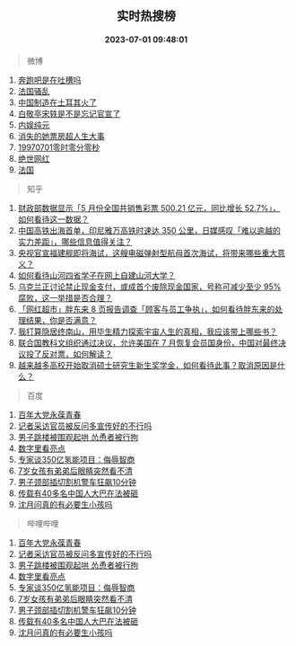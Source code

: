 <div align="center"><h2>实时热搜榜</h2><h4>2023-07-01 09:48:01</h4></div>

> 微博  

1. [奔跑吧是在吐槽吗](https://s.weibo.com/weibo?q=%23%E5%A5%94%E8%B7%91%E5%90%A7%E6%98%AF%E5%9C%A8%E5%90%90%E6%A7%BD%E5%90%97%23&t=31&band_rank=1&Refer=top)<br />
2. [法国骚乱](https://s.weibo.com/weibo?q=%E6%B3%95%E5%9B%BD%E9%AA%9A%E4%B9%B1&t=31&band_rank=2&Refer=top)<br />
3. [中国制造在土耳其火了](https://s.weibo.com/weibo?q=%23%E4%B8%AD%E5%9B%BD%E5%88%B6%E9%80%A0%E5%9C%A8%E5%9C%9F%E8%80%B3%E5%85%B6%E7%81%AB%E4%BA%86%23&t=31&band_rank=3&Refer=top)<br />
4. [白敬亭宋轶是不是忘记官宣了](https://s.weibo.com/weibo?q=%23%E7%99%BD%E6%95%AC%E4%BA%AD%E5%AE%8B%E8%BD%B6%E6%98%AF%E4%B8%8D%E6%98%AF%E5%BF%98%E8%AE%B0%E5%AE%98%E5%AE%A3%E4%BA%86%23&t=31&band_rank=4&Refer=top)<br />
5. [内娱纯元](https://s.weibo.com/weibo?q=%E5%86%85%E5%A8%B1%E7%BA%AF%E5%85%83&t=31&band_rank=5&Refer=top)<br />
6. [消失的她票房超人生大事](https://s.weibo.com/weibo?q=%23%E6%B6%88%E5%A4%B1%E7%9A%84%E5%A5%B9%E7%A5%A8%E6%88%BF%E8%B6%85%E4%BA%BA%E7%94%9F%E5%A4%A7%E4%BA%8B%23&t=31&band_rank=6&Refer=top)<br />
7. [19970701零时零分零秒](https://s.weibo.com/weibo?q=%2319970701%E9%9B%B6%E6%97%B6%E9%9B%B6%E5%88%86%E9%9B%B6%E7%A7%92%23&t=31&band_rank=7&Refer=top)<br />
8. [绝世网红](https://s.weibo.com/weibo?q=%E7%BB%9D%E4%B8%96%E7%BD%91%E7%BA%A2&t=31&band_rank=8&Refer=top)<br />
9. [法国](https://s.weibo.com/weibo?q=%E6%B3%95%E5%9B%BD&t=31&band_rank=9&Refer=top)<br />

> 知乎  

1. [财政部数据显示「5 月份全国共销售彩票 500.21 亿元，同比增长 52.7%」，如何看待这一数据？](https://www.zhihu.com/question/609601825)<br />
2. [中国高铁出海首单，印尼雅万高铁时速达 350 公里，日媒感叹「难以逾越的实力差距」，哪些信息值得关注？](https://www.zhihu.com/question/609596590)<br />
3. [央视官宣福建舰即将海试，这艘电磁弹射型航母首次海试，将带来哪些重大意义？](https://www.zhihu.com/question/609607306)<br />
4. [如何看待山河四省学子在网上自建山河大学？](https://www.zhihu.com/question/609297089)<br />
5. [乌克兰正讨论禁止现金支付，或成首个废除现金国家，号称可减少至少 95% 腐败，这一举措是否合理？](https://www.zhihu.com/question/609605756)<br />
6. [「网红超市」胖东来 8 页报告调查「顾客与员工争执」，如何看待胖东来的处理结果，你是否满意？](https://www.zhihu.com/question/609604339)<br />
7. [我打算隐居终南山，用毕生精力探索宇宙人生的真相，我应该带上哪些书？](https://www.zhihu.com/question/604728024)<br />
8. [联合国教科文组织通过决议，允许美国在 7 月恢复会员国身份，中国对最终决议投了反对票，如何解读？](https://www.zhihu.com/question/609689310)<br />
9. [越来越多高校开始取消硕士研究生新生奖学金，如何看待此事？取消原因是什么？](https://www.zhihu.com/question/609591751)<br />

> 百度  

1. [百年大党永葆青春](https://www.baidu.com/s?wd=%E7%99%BE%E5%B9%B4%E5%A4%A7%E5%85%9A%E6%B0%B8%E8%91%86%E9%9D%92%E6%98%A5&sa=fyb_news&rsv_dl=fyb_news)<br />
2. [记者采访官员被反问多宣传好的不行吗](https://www.baidu.com/s?wd=%E8%AE%B0%E8%80%85%E9%87%87%E8%AE%BF%E5%AE%98%E5%91%98%E8%A2%AB%E5%8F%8D%E9%97%AE%E5%A4%9A%E5%AE%A3%E4%BC%A0%E5%A5%BD%E7%9A%84%E4%B8%8D%E8%A1%8C%E5%90%97&sa=fyb_news&rsv_dl=fyb_news)<br />
3. [男子跳楼被围观起哄 怂恿者被行拘](https://www.baidu.com/s?wd=%E7%94%B7%E5%AD%90%E8%B7%B3%E6%A5%BC%E8%A2%AB%E5%9B%B4%E8%A7%82%E8%B5%B7%E5%93%84+%E6%80%82%E6%81%BF%E8%80%85%E8%A2%AB%E8%A1%8C%E6%8B%98&sa=fyb_news&rsv_dl=fyb_news)<br />
4. [数字里看亮点](https://www.baidu.com/s?wd=%E6%95%B0%E5%AD%97%E9%87%8C%E7%9C%8B%E4%BA%AE%E7%82%B9&sa=fyb_news&rsv_dl=fyb_news)<br />
5. [专家谈350亿氢能项目：侮辱智商](https://www.baidu.com/s?wd=%E4%B8%93%E5%AE%B6%E8%B0%88350%E4%BA%BF%E6%B0%A2%E8%83%BD%E9%A1%B9%E7%9B%AE%EF%BC%9A%E4%BE%AE%E8%BE%B1%E6%99%BA%E5%95%86&sa=fyb_news&rsv_dl=fyb_news)<br />
6. [7岁女孩有弟弟后眼睛突然看不清](https://www.baidu.com/s?wd=7%E5%B2%81%E5%A5%B3%E5%AD%A9%E6%9C%89%E5%BC%9F%E5%BC%9F%E5%90%8E%E7%9C%BC%E7%9D%9B%E7%AA%81%E7%84%B6%E7%9C%8B%E4%B8%8D%E6%B8%85&sa=fyb_news&rsv_dl=fyb_news)<br />
7. [男子颈部插切割机警车狂飙10分钟](https://www.baidu.com/s?wd=%E7%94%B7%E5%AD%90%E9%A2%88%E9%83%A8%E6%8F%92%E5%88%87%E5%89%B2%E6%9C%BA%E8%AD%A6%E8%BD%A6%E7%8B%82%E9%A3%9910%E5%88%86%E9%92%9F&sa=fyb_news&rsv_dl=fyb_news)<br />
8. [传载有40多名中国人大巴在法被砸](https://www.baidu.com/s?wd=%E4%BC%A0%E8%BD%BD%E6%9C%8940%E5%A4%9A%E5%90%8D%E4%B8%AD%E5%9B%BD%E4%BA%BA%E5%A4%A7%E5%B7%B4%E5%9C%A8%E6%B3%95%E8%A2%AB%E7%A0%B8&sa=fyb_news&rsv_dl=fyb_news)<br />
9. [沈月问真的有必要生小孩吗](https://www.baidu.com/s?wd=%E6%B2%88%E6%9C%88%E9%97%AE%E7%9C%9F%E7%9A%84%E6%9C%89%E5%BF%85%E8%A6%81%E7%94%9F%E5%B0%8F%E5%AD%A9%E5%90%97&sa=fyb_news&rsv_dl=fyb_news)<br />

> 哔哩哔哩  

1. [百年大党永葆青春](https://www.baidu.com/s?wd=%E7%99%BE%E5%B9%B4%E5%A4%A7%E5%85%9A%E6%B0%B8%E8%91%86%E9%9D%92%E6%98%A5&sa=fyb_news&rsv_dl=fyb_news)<br />
2. [记者采访官员被反问多宣传好的不行吗](https://www.baidu.com/s?wd=%E8%AE%B0%E8%80%85%E9%87%87%E8%AE%BF%E5%AE%98%E5%91%98%E8%A2%AB%E5%8F%8D%E9%97%AE%E5%A4%9A%E5%AE%A3%E4%BC%A0%E5%A5%BD%E7%9A%84%E4%B8%8D%E8%A1%8C%E5%90%97&sa=fyb_news&rsv_dl=fyb_news)<br />
3. [男子跳楼被围观起哄 怂恿者被行拘](https://www.baidu.com/s?wd=%E7%94%B7%E5%AD%90%E8%B7%B3%E6%A5%BC%E8%A2%AB%E5%9B%B4%E8%A7%82%E8%B5%B7%E5%93%84+%E6%80%82%E6%81%BF%E8%80%85%E8%A2%AB%E8%A1%8C%E6%8B%98&sa=fyb_news&rsv_dl=fyb_news)<br />
4. [数字里看亮点](https://www.baidu.com/s?wd=%E6%95%B0%E5%AD%97%E9%87%8C%E7%9C%8B%E4%BA%AE%E7%82%B9&sa=fyb_news&rsv_dl=fyb_news)<br />
5. [专家谈350亿氢能项目：侮辱智商](https://www.baidu.com/s?wd=%E4%B8%93%E5%AE%B6%E8%B0%88350%E4%BA%BF%E6%B0%A2%E8%83%BD%E9%A1%B9%E7%9B%AE%EF%BC%9A%E4%BE%AE%E8%BE%B1%E6%99%BA%E5%95%86&sa=fyb_news&rsv_dl=fyb_news)<br />
6. [7岁女孩有弟弟后眼睛突然看不清](https://www.baidu.com/s?wd=7%E5%B2%81%E5%A5%B3%E5%AD%A9%E6%9C%89%E5%BC%9F%E5%BC%9F%E5%90%8E%E7%9C%BC%E7%9D%9B%E7%AA%81%E7%84%B6%E7%9C%8B%E4%B8%8D%E6%B8%85&sa=fyb_news&rsv_dl=fyb_news)<br />
7. [男子颈部插切割机警车狂飙10分钟](https://www.baidu.com/s?wd=%E7%94%B7%E5%AD%90%E9%A2%88%E9%83%A8%E6%8F%92%E5%88%87%E5%89%B2%E6%9C%BA%E8%AD%A6%E8%BD%A6%E7%8B%82%E9%A3%9910%E5%88%86%E9%92%9F&sa=fyb_news&rsv_dl=fyb_news)<br />
8. [传载有40多名中国人大巴在法被砸](https://www.baidu.com/s?wd=%E4%BC%A0%E8%BD%BD%E6%9C%8940%E5%A4%9A%E5%90%8D%E4%B8%AD%E5%9B%BD%E4%BA%BA%E5%A4%A7%E5%B7%B4%E5%9C%A8%E6%B3%95%E8%A2%AB%E7%A0%B8&sa=fyb_news&rsv_dl=fyb_news)<br />
9. [沈月问真的有必要生小孩吗](https://www.baidu.com/s?wd=%E6%B2%88%E6%9C%88%E9%97%AE%E7%9C%9F%E7%9A%84%E6%9C%89%E5%BF%85%E8%A6%81%E7%94%9F%E5%B0%8F%E5%AD%A9%E5%90%97&sa=fyb_news&rsv_dl=fyb_news)<br />
